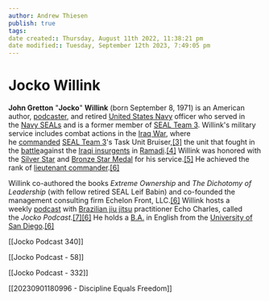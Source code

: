 ```yaml
---
author: Andrew Thiesen
publish: true 
tags:
date created:: Thursday, August 11th 2022, 11:38:21 pm
date modified:: Tuesday, September 12th 2023, 7:49:05 pm
---
```

# Jocko Willink

**John Gretton** "**Jocko**" **Willink** (born September 8, 1971) is an American author, [podcaster](https://en.m.wikipedia.org/wiki/Podcast "Podcast"), and retired [United States Navy](https://en.m.wikipedia.org/wiki/United_States_Navy "United States Navy") officer who served in the [Navy SEALs](https://en.m.wikipedia.org/wiki/United_States_Navy_SEALs "United States Navy SEALs") and is a former member of [SEAL Team 3](https://en.m.wikipedia.org/wiki/United_States_Navy_SEALs#SEAL_Teams "United States Navy SEALs"). Willink's military service includes combat actions in the [Iraq War](https://en.m.wikipedia.org/wiki/Iraq_War "Iraq War"), where he [commanded](https://en.m.wikipedia.org/wiki/Commanding_officer "Commanding officer") [SEAL Team 3](https://en.m.wikipedia.org/wiki/SEAL_Team_Three "SEAL Team Three")'s Task Unit Bruiser,[[3]](https://en.m.wikipedia.org/wiki/Jocko_Willink#cite_note-3) the unit that fought in the [battle](https://en.m.wikipedia.org/wiki/Battle_of_Ramadi_(2006) "Battle of Ramadi (2006)")against the [Iraqi insurgents](https://en.m.wikipedia.org/wiki/Iraqi_insurgency_(2003%E2%80%932006) "Iraqi insurgency (2003–2006)") in [Ramadi](https://en.m.wikipedia.org/wiki/Ramadi "Ramadi").[[4]](https://en.m.wikipedia.org/wiki/Jocko_Willink#cite_note-4) Willink was honored with the [Silver Star](https://en.m.wikipedia.org/wiki/Silver_Star "Silver Star") and [Bronze Star Medal](https://en.m.wikipedia.org/wiki/Bronze_Star_Medal "Bronze Star Medal") for his service.[[5]](https://en.m.wikipedia.org/wiki/Jocko_Willink#cite_note-5) He achieved the rank of [lieutenant commander](https://en.m.wikipedia.org/wiki/Lieutenant_commander_(United_States) "Lieutenant commander (United States)").[[6]](https://en.m.wikipedia.org/wiki/Jocko_Willink#cite_note-:0-6)

Willink co-authored the books _Extreme Ownership_ and _The Dichotomy of Leadership_ (with fellow retired SEAL Leif Babin) and co-founded the management consulting firm Echelon Front, LLC.[[6]](https://en.m.wikipedia.org/wiki/Jocko_Willink#cite_note-:0-6) Willink hosts a weekly [podcast](https://en.m.wikipedia.org/wiki/Podcast "Podcast") with [Brazilian jiu jitsu](https://en.m.wikipedia.org/wiki/Brazilian_jiu_jitsu "Brazilian jiu jitsu") practitioner Echo Charles, called the _Jocko Podcast_.[[7]](https://en.m.wikipedia.org/wiki/Jocko_Willink#cite_note-7)[[6]](https://en.m.wikipedia.org/wiki/Jocko_Willink#cite_note-:0-6) He holds a [B.A.](https://en.m.wikipedia.org/wiki/Bachelor_of_Arts "Bachelor of Arts") in English from the [University of San Diego](https://en.m.wikipedia.org/wiki/University_of_San_Diego "University of San Diego").[[6]](https://en.m.wikipedia.org/wiki/Jocko_Willink#cite_note-:0-6)

[[Jocko Podcast 340]]

[[Jocko Podcast - 58]]

[[Jocko Podcast - 332]]

[[20230901180996 - Discipline Equals Freedom]]
